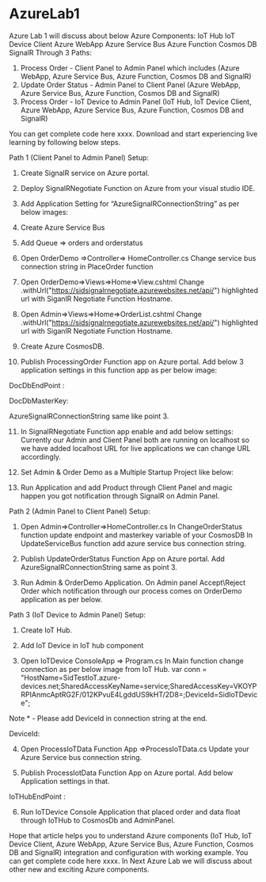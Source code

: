 # AzureLab1
Azure Lab 1 will discuss about below Azure Components:
IoT Hub
IoT Device Client
Azure WebApp
Azure Service Bus
Azure Function
Cosmos DB 
SignalR 
Through 3 Paths:
1.	Process Order - Client Panel to Admin Panel which includes (Azure WebApp, Azure Service Bus, Azure Function, Cosmos DB and SignalR)
2.	Update Order Status - Admin Panel to Client Panel (Azure WebApp, Azure Service Bus, Azure Function, Cosmos DB and SignalR)
3.	Process Order - IoT Device to Admin Panel (IoT Hub, IoT Device Client, Azure WebApp, Azure Service Bus, Azure Function, Cosmos DB and SignalR)

You can get complete code here xxxx. Download and start experiencing live learning by following below steps.

Path 1 (Client Panel to Admin Panel) Setup:
1.	Create SignalR service on Azure portal.
2.	Deploy SignalRNegotiate Function on Azure from your visual studio IDE.
3.	Add Application Setting for “AzureSignalRConnectionString” as per below images:

 
 
4.	Create Azure Service Bus
5.	Add Queue => orders and orderstatus 

 

6.	Open OrderDemo =>Controller=> HomeController.cs
Change service bus connection string in PlaceOrder function
 

7.	Open OrderDemo=>Views=>Home=>View.cshtml
Change .withUrl("https://sidsignalrnegotiate.azurewebsites.net/api/") highlighted url with SiganlR Negotiate Function Hostname.

 

8.	Open Admin=>Views=>Home=>OrderList.cshtml
Change .withUrl("https://sidsignalrnegotiate.azurewebsites.net/api/") highlighted url with SiganlR Negotiate Function Hostname.

 

9.	Create Azure CosmosDB.
 

10.	Publish ProcessingOrder Function app on Azure portal.
Add below 3 application settings in this function app as per below image:

  

DocDbEndPoint :
 

DocDbMasterKey:

 










AzureSignalRConnectionString same like point 3.
 

11.	In SignalRNegotiate Function app enable and add below settings:
Currently our Admin and Client Panel both are running on localhost so we have added localhost URL for live applications we can change URL accordingly.
  

12.	Set Admin & Order Demo as a Multiple Startup Project like below:

  

13.	Run Application and add Product through Client Panel and magic happen you got notification through SignalR on Admin Panel.
 
Path 2 (Admin Panel to Client Panel) Setup:
1.	Open Admin=>Controller=>HomeController.cs
In ChangeOrderStatus function update endpoint and masterkey variable of your CosmosDB
In UpdateServiceBus function add azure service bus connection string.

2.	Publish UpdateOrderStatus Function App on Azure portal.
Add AzureSignalRConnectionString same as point 3.
 
3.	Run Admin & OrderDemo Application. On Admin panel Accept\Reject Order which notification through our process comes on OrderDemo application as per below.

 
Path 3 (IoT Device to Admin Panel) Setup:
1.	Create IoT Hub.
 
2.	Add IoT Device in IoT hub component
 

3.	Open IoTDevice ConsoleApp => Program.cs
In Main function change connection as per below image from IoT Hub.
var conn = "HostName=SidTestIoT.azure-devices.net;SharedAccessKeyName=service;SharedAccessKey=VKOYPRPIAnmcAptRG2F/012KPvuE4LgddUS9kHT/2D8=;DeviceId=SidIoTDevice";

Note * - Please add DeviceId in connection string at the end.

 


DeviceId:

 

4.	Open ProcessIoTData Function App =>ProcessIoTData.cs
Update your Azure Service bus connection string.

5.	Publish ProcessIotData Function App on Azure portal.
Add below Application settings in that.

IoTHubEndPoint :






 


 

6.	Run IoTDevice Console Application that placed order and data float through IoTHub to CosmosDb and AdminPanel.

 


 
Hope that article helps you to understand Azure components (IoT Hub, IoT Device Client, Azure WebApp, Azure Service Bus, Azure Function, Cosmos DB and SignalR) integration and configuration with working example.
You can get complete code here xxxx.
In Next Azure Lab we will discuss about other new and exciting Azure components.

